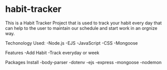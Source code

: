 # habit-tracker
This is a Habit Tracker Project that is used to track your habit every day that can
help to the user to maintain our schedule and start work in an orgnize way.

Techonology Used:
-Node.js
-EJS
-JavaScript
-CSS
-Mongoose


Features
-Add Habit
-Track everyday or week

Packages Install
-body-parser
-dotenv
-ejs
-express
-mongoose
-nodemon
